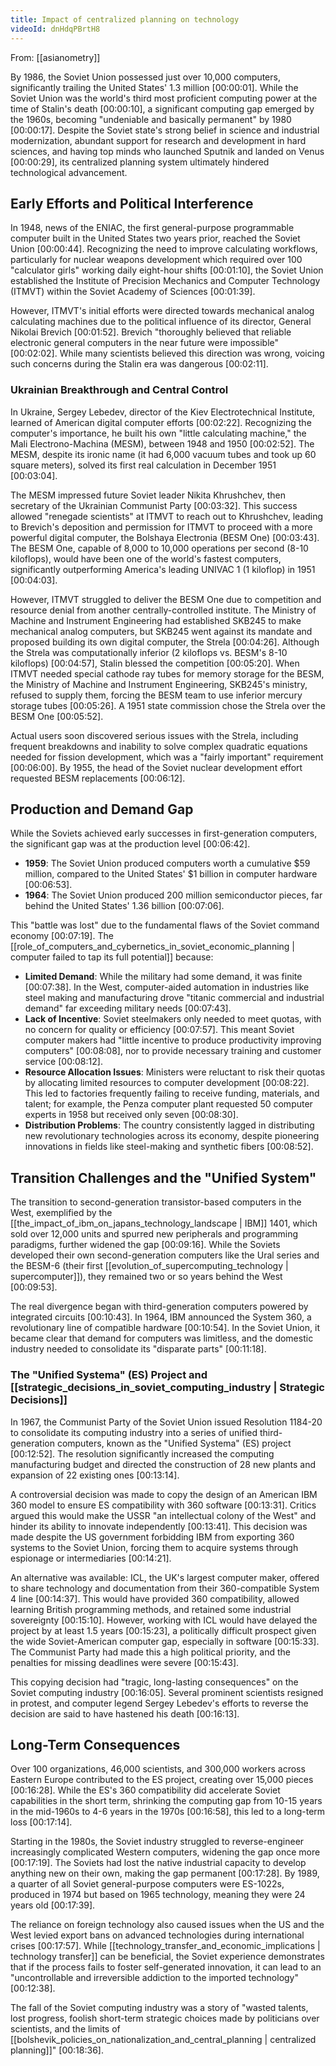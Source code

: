 ```yaml
---
title: Impact of centralized planning on technology
videoId: dnHdqPBrtH8
---
```


From: [[asianometry]] <br/> 

By 1986, the Soviet Union possessed just over 10,000 computers, significantly trailing the United States' 1.3 million <a class="yt-timestamp" data-t="00:00:01">[00:00:01]</a>. While the Soviet Union was the world's third most proficient computing power at the time of Stalin's death <a class="yt-timestamp" data-t="00:00:10">[00:00:10]</a>, a significant computing gap emerged by the 1960s, becoming "undeniable and basically permanent" by 1980 <a class="yt-timestamp" data-t="00:00:17">[00:00:17]</a>. Despite the Soviet state's strong belief in science and industrial modernization, abundant support for research and development in hard sciences, and having top minds who launched Sputnik and landed on Venus <a class="yt-timestamp" data-t="00:00:29">[00:00:29]</a>, its centralized planning system ultimately hindered technological advancement.

## Early Efforts and Political Interference

In 1948, news of the ENIAC, the first general-purpose programmable computer built in the United States two years prior, reached the Soviet Union <a class="yt-timestamp" data-t="00:00:44">[00:00:44]</a>. Recognizing the need to improve calculating workflows, particularly for nuclear weapons development which required over 100 "calculator girls" working daily eight-hour shifts <a class="yt-timestamp" data-t="00:01:10">[00:01:10]</a>, the Soviet Union established the Institute of Precision Mechanics and Computer Technology (ITMVT) within the Soviet Academy of Sciences <a class="yt-timestamp" data-t="00:01:39">[00:01:39]</a>.

However, ITMVT's initial efforts were directed towards mechanical analog calculating machines due to the political influence of its director, General Nikolai Brevich <a class="yt-timestamp" data-t="00:01:52">[00:01:52]</a>. Brevich "thoroughly believed that reliable electronic general computers in the near future were impossible" <a class="yt-timestamp" data-t="00:02:02">[00:02:02]</a>. While many scientists believed this direction was wrong, voicing such concerns during the Stalin era was dangerous <a class="yt-timestamp" data-t="00:02:11">[00:02:11]</a>.

### Ukrainian Breakthrough and Central Control

In Ukraine, Sergey Lebedev, director of the Kiev Electrotechnical Institute, learned of American digital computer efforts <a class="yt-timestamp" data-t="00:02:22">[00:02:22]</a>. Recognizing the computer's importance, he built his own "little calculating machine," the Mali Electrono-Machina (MESM), between 1948 and 1950 <a class="yt-timestamp" data-t="00:02:52">[00:02:52]</a>. The MESM, despite its ironic name (it had 6,000 vacuum tubes and took up 60 square meters), solved its first real calculation in December 1951 <a class="yt-timestamp" data-t="00:03:04">[00:03:04]</a>.

The MESM impressed future Soviet leader Nikita Khrushchev, then secretary of the Ukrainian Communist Party <a class="yt-timestamp" data-t="00:03:32">[00:03:32]</a>. This success allowed "renegade scientists" at ITMVT to reach out to Khrushchev, leading to Brevich's deposition and permission for ITMVT to proceed with a more powerful digital computer, the Bolshaya Electronia (BESM One) <a class="yt-timestamp" data-t="00:03:43">[00:03:43]</a>. The BESM One, capable of 8,000 to 10,000 operations per second (8-10 kiloflops), would have been one of the world's fastest computers, significantly outperforming America's leading UNIVAC 1 (1 kiloflop) in 1951 <a class="yt-timestamp" data-t="00:04:03">[00:04:03]</a>.

However, ITMVT struggled to deliver the BESM One due to competition and resource denial from another centrally-controlled institute. The Ministry of Machine and Instrument Engineering had established SKB245 to make mechanical analog computers, but SKB245 went against its mandate and proposed building its own digital computer, the Strela <a class="yt-timestamp" data-t="00:04:26">[00:04:26]</a>. Although the Strela was computationally inferior (2 kiloflops vs. BESM's 8-10 kiloflops) <a class="yt-timestamp" data-t="00:04:57">[00:04:57]</a>, Stalin blessed the competition <a class="yt-timestamp" data-t="00:05:20">[00:05:20]</a>. When ITMVT needed special cathode ray tubes for memory storage for the BESM, the Ministry of Machine and Instrument Engineering, SKB245's ministry, refused to supply them, forcing the BESM team to use inferior mercury storage tubes <a class="yt-timestamp" data-t="00:05:26">[00:05:26]</a>. A 1951 state commission chose the Strela over the BESM One <a class="yt-timestamp" data-t="00:05:52">[00:05:52]</a>.

Actual users soon discovered serious issues with the Strela, including frequent breakdowns and inability to solve complex quadratic equations needed for fission development, which was a "fairly important" requirement <a class="yt-timestamp" data-t="00:06:00">[00:06:00]</a>. By 1955, the head of the Soviet nuclear development effort requested BESM replacements <a class="yt-timestamp" data-t="00:06:12">[00:06:12]</a>.

## Production and Demand Gap

While the Soviets achieved early successes in first-generation computers, the significant gap was at the production level <a class="yt-timestamp" data-t="00:06:42">[00:06:42]</a>.

*   **1959**: The Soviet Union produced computers worth a cumulative $59 million, compared to the United States' $1 billion in computer hardware <a class="yt-timestamp" data-t="00:06:53">[00:06:53]</a>.
*   **1964**: The Soviet Union produced 200 million semiconductor pieces, far behind the United States' 1.36 billion <a class="yt-timestamp" data-t="00:07:06">[00:07:06]</a>.

This "battle was lost" due to the fundamental flaws of the Soviet command economy <a class="yt-timestamp" data-t="00:07:19">[00:07:19]</a>. The [[role_of_computers_and_cybernetics_in_soviet_economic_planning | computer failed to tap its full potential]] because:

*   **Limited Demand**: While the military had some demand, it was finite <a class="yt-timestamp" data-t="00:07:38">[00:07:38]</a>. In the West, computer-aided automation in industries like steel making and manufacturing drove "titanic commercial and industrial demand" far exceeding military needs <a class="yt-timestamp" data-t="00:07:43">[00:07:43]</a>.
*   **Lack of Incentive**: Soviet steelmakers only needed to meet quotas, with no concern for quality or efficiency <a class="yt-timestamp" data-t="00:07:57">[00:07:57]</a>. This meant Soviet computer makers had "little incentive to produce productivity improving computers" <a class="yt-timestamp" data-t="00:08:08">[00:08:08]</a>, nor to provide necessary training and customer service <a class="yt-timestamp" data-t="00:08:12">[00:08:12]</a>.
*   **Resource Allocation Issues**: Ministers were reluctant to risk their quotas by allocating limited resources to computer development <a class="yt-timestamp" data-t="00:08:22">[00:08:22]</a>. This led to factories frequently failing to receive funding, materials, and talent; for example, the Penza computer plant requested 50 computer experts in 1958 but received only seven <a class="yt-timestamp" data-t="00:08:30">[00:08:30]</a>.
*   **Distribution Problems**: The country consistently lagged in distributing new revolutionary technologies across its economy, despite pioneering innovations in fields like steel-making and synthetic fibers <a class="yt-timestamp" data-t="00:08:52">[00:08:52]</a>.

## Transition Challenges and the "Unified System"

The transition to second-generation transistor-based computers in the West, exemplified by the [[the_impact_of_ibm_on_japans_technology_landscape | IBM]] 1401, which sold over 12,000 units and spurred new peripherals and programming paradigms, further widened the gap <a class="yt-timestamp" data-t="00:09:16">[00:09:16]</a>. While the Soviets developed their own second-generation computers like the Ural series and the BESM-6 (their first [[evolution_of_supercomputing_technology | supercomputer]]), they remained two or so years behind the West <a class="yt-timestamp" data-t="00:09:53">[00:09:53]</a>.

The real divergence began with third-generation computers powered by integrated circuits <a class="yt-timestamp" data-t="00:10:43">[00:10:43]</a>. In 1964, IBM announced the System 360, a revolutionary line of compatible hardware <a class="yt-timestamp" data-t="00:10:54">[00:10:54]</a>. In the Soviet Union, it became clear that demand for computers was limitless, and the domestic industry needed to consolidate its "disparate parts" <a class="yt-timestamp" data-t="00:11:18">[00:11:18]</a>.

### The "Unified Systema" (ES) Project and [[strategic_decisions_in_soviet_computing_industry | Strategic Decisions]]

In 1967, the Communist Party of the Soviet Union issued Resolution 1184-20 to consolidate its computing industry into a series of unified third-generation computers, known as the "Unified Systema" (ES) project <a class="yt-timestamp" data-t="00:12:52">[00:12:52]</a>. The resolution significantly increased the computing manufacturing budget and directed the construction of 28 new plants and expansion of 22 existing ones <a class="yt-timestamp" data-t="00:13:14">[00:13:14]</a>.

A controversial decision was made to copy the design of an American IBM 360 model to ensure ES compatibility with 360 software <a class="yt-timestamp" data-t="00:13:31">[00:13:31]</a>. Critics argued this would make the USSR "an intellectual colony of the West" and hinder its ability to innovate independently <a class="yt-timestamp" data-t="00:13:41">[00:13:41]</a>. This decision was made despite the US government forbidding IBM from exporting 360 systems to the Soviet Union, forcing them to acquire systems through espionage or intermediaries <a class="yt-timestamp" data-t="00:14:21">[00:14:21]</a>.

An alternative was available: ICL, the UK's largest computer maker, offered to share technology and documentation from their 360-compatible System 4 line <a class="yt-timestamp" data-t="00:14:37">[00:14:37]</a>. This would have provided 360 compatibility, allowed learning British programming methods, and retained some industrial sovereignty <a class="yt-timestamp" data-t="00:15:10">[00:15:10]</a>. However, working with ICL would have delayed the project by at least 1.5 years <a class="yt-timestamp" data-t="00:15:23">[00:15:23]</a>, a politically difficult prospect given the wide Soviet-American computer gap, especially in software <a class="yt-timestamp" data-t="00:15:33">[00:15:33]</a>. The Communist Party had made this a high political priority, and the penalties for missing deadlines were severe <a class="yt-timestamp" data-t="00:15:43">[00:15:43]</a>.

This copying decision had "tragic, long-lasting consequences" on the Soviet computing industry <a class="yt-timestamp" data-t="00:16:05">[00:16:05]</a>. Several prominent scientists resigned in protest, and computer legend Sergey Lebedev's efforts to reverse the decision are said to have hastened his death <a class="yt-timestamp" data-t="00:16:13">[00:16:13]</a>.

## Long-Term Consequences

Over 100 organizations, 46,000 scientists, and 300,000 workers across Eastern Europe contributed to the ES project, creating over 15,000 pieces <a class="yt-timestamp" data-t="00:16:28">[00:16:28]</a>. While the ES's 360 compatibility did accelerate Soviet capabilities in the short term, shrinking the computing gap from 10-15 years in the mid-1960s to 4-6 years in the 1970s <a class="yt-timestamp" data-t="00:16:58">[00:16:58]</a>, this led to a long-term loss <a class="yt-timestamp" data-t="00:17:14">[00:17:14]</a>.

Starting in the 1980s, the Soviet industry struggled to reverse-engineer increasingly complicated Western computers, widening the gap once more <a class="yt-timestamp" data-t="00:17:19">[00:17:19]</a>. The Soviets had lost the native industrial capacity to develop anything new on their own, making the gap permanent <a class="yt-timestamp" data-t="00:17:28">[00:17:28]</a>. By 1989, a quarter of all Soviet general-purpose computers were ES-1022s, produced in 1974 but based on 1965 technology, meaning they were 24 years old <a class="yt-timestamp" data-t="00:17:39">[00:17:39]</a>.

The reliance on foreign technology also caused issues when the US and the West levied export bans on advanced technologies during international crises <a class="yt-timestamp" data-t="00:17:57">[00:17:57]</a>. While [[technology_transfer_and_economic_implications | technology transfer]] can be beneficial, the Soviet experience demonstrates that if the process fails to foster self-generated innovation, it can lead to an "uncontrollable and irreversible addiction to the imported technology" <a class="yt-timestamp" data-t="00:12:38">[00:12:38]</a>.

The fall of the Soviet computing industry was a story of "wasted talents, lost progress, foolish short-term strategic choices made by politicians over scientists, and the limits of [[bolshevik_policies_on_nationalization_and_central_planning | centralized planning]]" <a class="yt-timestamp" data-t="00:18:36">[00:18:36]</a>.